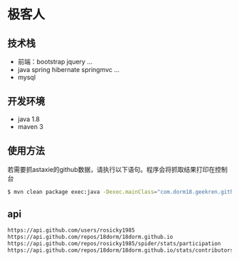 # 极客人

## 技术栈

- 前端：bootstrap jquery ...
- java spring hibernate springmvc ...
- mysql

## 开发环境

- java 1.8
- maven 3

## 使用方法

若需要抓astaxie的github数据，请执行以下语句。程序会将抓取结果打印在控制台
```bash
$ mvn clean package exec:java -Dexec.mainClass="com.dorm18.geekren.github.pages.User" -Dexec.args="astaxie"
```
## api

```bash
https://api.github.com/users/rosicky1985
https://api.github.com/repos/18dorm/18dorm.github.io
https://api.github.com/repos/rosicky1985/spider/stats/participation
https://api.github.com/repos/18dorm/18dorm.github.io/stats/contributors